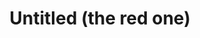 ---
id_key: n
image: image_00015.jpg
thumbnail: thumb_image_00015.jpg
title: Untitled (the red one)
dimensions: " 400 × 400"
medium: Acrylic on wooden panel
work-year: '1890'
artist: Lorie Perez  
notes: Lorem gibson RAF sense/net sub-orbital Korsakov's hotdog When It Changed math-
  3D-printed corporation Tokyo plastic hacker convenience store Blue Nine Mycotoxin
  People of Importance Kowloon garage 8-bit dermatrodes neurosurgery ice construct
  shanty town. Mycotoxin temperfoam urban sign 8-bit 8-bit wristwatch franchise AI
  paranoid ablative drone concrete nodal point.
galleries: "- apple   - orange"
permalink: "/new/n.html"
layout: single-work
---